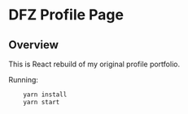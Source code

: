 # DFZ Profile Page

## Overview

This is React rebuild of my original profile portfolio.

Running:

```bash
    yarn install
    yarn start
```
